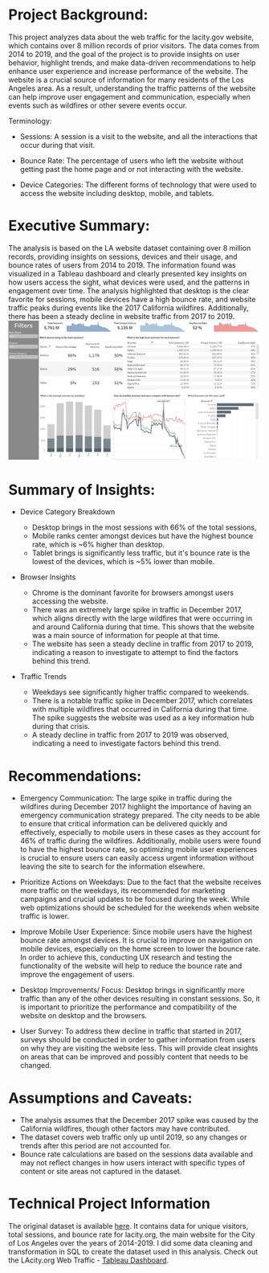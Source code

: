 # Project Background:

This project analyzes data about the web traffic for the lacity.gov website, which contains over 8 million records of prior visitors. The data comes from 2014 to 2019, and the goal of the project is to provide insights on user behavior, highlight trends, and make data-driven recommendations to help enhance user experience and increase performance of the website. The website is a crucial source of information for many residents of the Los Angeles area. As a result, understanding the traffic patterns of the website can help improve user engagement and communication, especially when events such as wildfires or other severe events occur. 

Terminology:
- Sessions: A session is a visit to the website, and all the interactions that occur during that visit. 

- Bounce Rate: The percentage of users who left the website without getting past the home page and or not interacting with the website.

- Device Categories: The different forms of technology that were used to access the website including desktop, mobile, and tablets.

# Executive Summary:
The analysis is based on the LA website dataset containing over 8 million records, providing insights on sessions, devices and their usage, and bounce rates of users from 2014 to 2019. The information found was visualized in a Tableau dashboard and clearly presented key insights on how users access the sight, what devices were used, and the patterns in engagement over time. The analysis highlighted that desktop is the clear favorite for sessions, mobile devices have a high bounce rate, and website traffic peaks during events like the 2017 California wildfires. Additionally, there has been a steady decline in website traffic from 2017 to 2019.
![Tableau Dashboard](Tableau_Dashboard.png)

# Summary of Insights:
- Device Category Breakdown
  - Desktop brings in the most sessions with 66% of the total sessions,
  - Mobile ranks center amongst devices but have the highest bounce rate, which is ~6% higher than desktop.
  - Tablet brings is significantly less traffic, but it's bounce rate is the lowest of the devices, which is ~5% lower than mobile.

- Browser Insights
  - Chrome is the dominant favorite for browsers amongst users accessing the website. 
  - There was an extremely large spike in traffic in December 2017, which aligns directly with the large wildfires that were occurring in and around California during that time. This shows that the website was a main source of information for people at that time.
  - The website has seen a steady decline in traffic from 2017 to 2019, indicating a reason to investigate to attempt to find the factors behind this trend.

- Traffic Trends
  - Weekdays see significantly higher traffic compared to weekends.
  - There is a notable traffic spike in December 2017, which correlates with multiple wildfires that occurred in California during that time. The spike suggests the website was used as a key information hub during that crisis.
  - A steady decline in traffic from 2017 to 2019 was observed, indicating a need to investigate factors behind this trend.

# Recommendations:
- Emergency Communication: The large spike in traffic during the wildfires during December 2017 highlight the importance of having an emergency communication strategy prepared. The city needs to be able to ensure that critical information can be delivered quickly and effectively, especially to mobile users in these cases as they account for 46% of traffic during the wildfires. Additionally, mobile users were found to have the highest bounce rate, so optimizing mobile user experiences is crucial to ensure users can easily access urgent information without leaving the site to search for the information elsewhere. 

- Prioritize Actions on Weekdays: Due to the fact that the website receives more traffic on the weekdays, its recommended for marketing campaigns and crucial updates to be focused during the week. While web optimizations should be scheduled for the weekends when website traffic is lower.

- Improve Mobile User Experience: Since mobile users have the highest bounce rate amongst devices. It is crucial to improve on navigation on mobile devices, especially on the home screen to lower the bounce rate. In order to achieve this, conducting UX research and testing the functionality of the website will help to reduce the bounce rate and improve the engagement of users.

- Desktop Improvements/ Focus: Desktop brings in significantly more traffic than any of the other devices resulting in constant sessions. So, it is important to prioritize the performance and compatibility of the website on desktop and the browsers.

- User Survey: To address thew decline in traffic that started in 2017, surveys should be conducted in order to gather information from users on why they are visiting the website less. This will provide cleat insights on areas that can be improved and possibly content that needs to be changed.



# Assumptions and Caveats:
- The analysis assumes that the December 2017 spike was caused by the California wildfires, though other factors may have contributed.
- The dataset covers web traffic only up until 2019, so any changes or trends after this period are not accounted for.
- Bounce rate calculations are based on the sessions data available and may not reflect changes in how users interact with specific types of content or site areas not captured in the dataset.

# Technical Project Information
The original dataset is available [here](https://www.kaggle.com/datasets/cityofLA/lacity.org-website-traffic/data). It contains data for unique visitors, total sessions, and bounce rate for lacity.org, the main website for the City of Los Angeles over the years of 2014-2019. I did some data cleaning and transformation in SQL to create the dataset used in this analysis.
Check out the LAcity.org Web Traffic - [Tableau Dashboard](https://public.tableau.com/app/profile/blake.smith1551/viz/LAWebsiteTraffic/Dashboard1).
